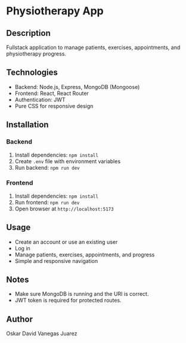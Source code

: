 # Physiotherapy App

## Description
Fullstack application to manage patients, exercises, appointments, and physiotherapy progress.

## Technologies
- Backend: Node.js, Express, MongoDB (Mongoose)
- Frontend: React, React Router
- Authentication: JWT
- Pure CSS for responsive design

## Installation

### Backend
1. Install dependencies: `npm install`
2. Create `.env` file with environment variables
3. Run backend: `npm run dev`

### Frontend
1. Install dependencies: `npm install`
2. Run frontend: `npm run dev`
3. Open browser at `http://localhost:5173`

## Usage
- Create an account or use an existing user
- Log in
- Manage patients, exercises, appointments, and progress
- Simple and responsive navigation

## Notes
- Make sure MongoDB is running and the URI is correct.
- JWT token is required for protected routes.

## Author
Oskar David Vanegas Juarez
